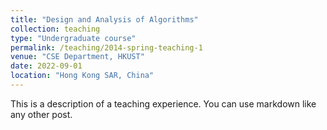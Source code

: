 ```yaml
---
title: "Design and Analysis of Algorithms"
collection: teaching
type: "Undergraduate course"
permalink: /teaching/2014-spring-teaching-1
venue: "CSE Department, HKUST"
date: 2022-09-01
location: "Hong Kong SAR, China"
---
```


This is a description of a teaching experience. You can use markdown like any other post.
<!--
Heading 1
======

Heading 2
======

Heading 3
======
-->
